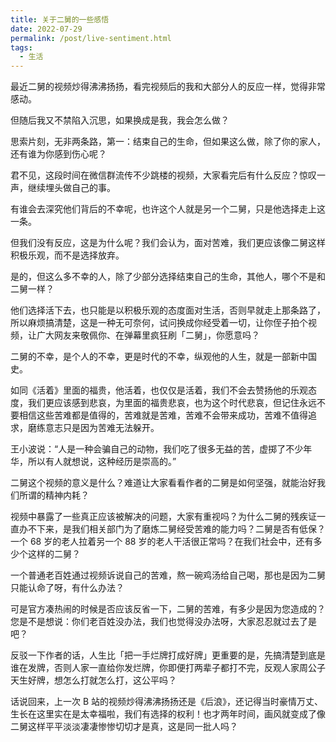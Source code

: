 ```yaml
---
title: 关于二舅的一些感悟
date: 2022-07-29
permalink: /post/live-sentiment.html
tags: 
  - 生活
---
```


最近二舅的视频炒得沸沸扬扬，看完视频后的我和大部分人的反应一样，觉得非常感动。

但随后我又不禁陷入沉思，如果换成是我，我会怎么做？

思索片刻，无非两条路，第一：结束自己的生命，但如果这么做，除了你的家人，还有谁为你感到伤心呢？

君不见，这段时间在微信群流传不少跳楼的视频，大家看完后有什么反应？惊叹一声，继续埋头做自己的事。

有谁会去深究他们背后的不幸呢，也许这个人就是另一个二舅，只是他选择走上这一条。

但我们没有反应，这是为什么呢？我们会认为，面对苦难，我们更应该像二舅这样积极乐观，而不是选择放弃。

是的，但这么多不幸的人，除了少部分选择结束自己的生命，其他人，哪个不是和二舅一样？

他们选择活下去，也只能是以积极乐观的态度面对生活，否则早就走上那条路了，所以麻烦搞清楚，这是一种无可奈何，试问换成你经受着一切，让你侄子拍个视频，让广大网友来敬佩你、在弹幕里疯狂刷「二舅」，你愿意吗？

二舅的不幸，是个人的不幸，更是时代的不幸，纵观他的人生，就是一部新中国史。

如同《活着》里面的福贵，他活着，也仅仅是活着，我们不会去赞扬他的乐观态度，我们更应该感到悲哀，为里面的福贵悲哀，也为这个时代悲哀，但记住永远不要相信这些苦难都是值得的，苦难就是苦难，苦难不会带来成功，苦难不值得追求，磨练意志只是因为苦难无法躲开。

王小波说：“人是一种会骗自己的动物，我们吃了很多无益的苦，虚掷了不少年华，所以有人就想说，这种经历是崇高的。”

二舅这个视频的意义是什么？难道让大家看看作者的二舅是如何坚强，就能治好我们所谓的精神内耗？

视频中暴露了一些真正应该被解决的问题，大家有重视吗？为什么二舅的残疾证一直办不下来，是我们相关部门为了磨炼二舅经受苦难的能力吗？二舅是否有低保？一个 68 岁的老人拉着另一个 88 岁的老人干活很正常吗？在我们社会中，还有多少个这样的二舅？

一个普通老百姓通过视频诉说自己的苦难，熬一碗鸡汤给自己喝，那也是因为二舅只能认命了呀，有什么办法？

可是官方凑热闹的时候是否应该反省一下，二舅的苦难，有多少是因为您造成的？您是不是想说：你们老百姓没办法，我们也觉得没办法呀，大家忍忍就过去了是吧？

反驳一下作者的话，人生比「把一手烂牌打成好牌」更重要的是，先搞清楚到底是谁在发牌，否则人家一直给你发烂牌，你即便打两辈子都打不完，反观人家周公子天生好牌，想怎么打就怎么打，这公平吗？

话说回来，上一次 B 站的视频炒得沸沸扬扬还是《后浪》，还记得当时豪情万丈、生长在这里实在是太幸福啦，我们有选择的权利！也才两年时间，画风就变成了像二舅这样平平淡淡凄凄惨惨切切才是真，这是同一批人吗？

